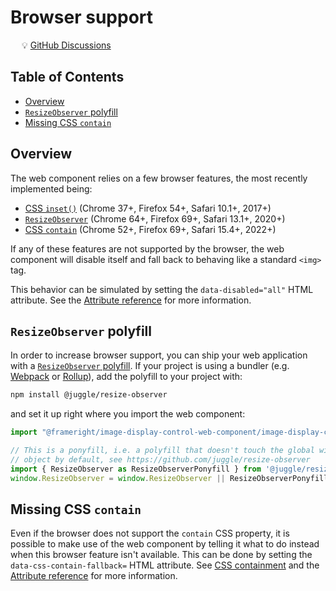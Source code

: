 # Browser support

&emsp; :bulb: [GitHub Discussions](https://github.com/Frameright/image-display-control-web-component/discussions)

## Table of Contents

<!-- toc -->

- [Overview](#overview)
- [`ResizeObserver` polyfill](#resizeobserver-polyfill)
- [Missing CSS `contain`](#missing-css-contain)

<!-- tocstop -->

## Overview

The web component relies on a few browser features, the most recently
implemented being:

* [CSS `inset()`](https://developer.mozilla.org/en-US/docs/Web/CSS/basic-shape/inset)
  (Chrome 37+, Firefox 54+, Safari 10.1+, 2017+)
* [`ResizeObserver`](https://developer.mozilla.org/en-US/docs/Web/API/ResizeObserver)
  (Chrome 64+, Firefox 69+, Safari 13.1+, 2020+)
* [CSS `contain`](https://developer.mozilla.org/en-US/docs/Web/CSS/contain)
  (Chrome 52+, Firefox 69+, Safari 15.4+, 2022+)

If any of these features are not supported by the browser, the web component
will disable itself and fall back to behaving like a standard `<img>` tag.

This behavior can be simulated by setting the `data-disabled="all"` HTML
attribute. See the [Attribute reference](../reference/attributes.md) for more
information.

## `ResizeObserver` polyfill

In order to increase browser support, you can ship your web application with a
[`ResizeObserver` polyfill](https://github.com/juggle/resize-observer). If your
project is using a bundler (e.g. [Webpack](https://webpack.js.org/) or
[Rollup](https://rollupjs.org/)), add the polyfill to your project with:

```bash
npm install @juggle/resize-observer
```

and set it up right where you import the web component:

```js
import "@frameright/image-display-control-web-component/image-display-control.js";

// This is a ponyfill, i.e. a polyfill that doesn't touch the global window
// object by default, see https://github.com/juggle/resize-observer
import { ResizeObserver as ResizeObserverPonyfill } from '@juggle/resize-observer';
window.ResizeObserver = window.ResizeObserver || ResizeObserverPonyfill;
```

## Missing CSS `contain`

Even if the browser does not support the `contain` CSS property, it is possible
to make use of the web component by telling it what to do instead when this
browser feature isn't available. This can be done by setting the
`data-css-contain-fallback=` HTML attribute. See
[CSS containment](css-containment.md) and the
[Attribute reference](../reference/attributes.md) for more information.

